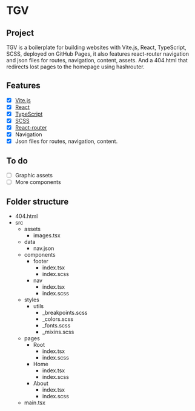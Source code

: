 # TGV

## Project

TGV is a boilerplate for building websites with Vite.js, React, TypeScript, SCSS, deployed on GitHub Pages, it also features react-router navigation and json files for routes, navigation, content, assets. And a 404.html that redirects lost pages to the homepage using hashrouter.

## Features

- [x] [Vite.js](https://vitejs.dev/)
- [x] [React](https://react.dev/)
- [x] [TypeScript](https://www.typescriptlang.org/)
- [x] [SCSS](https://sass-lang.com/)
- [x] [React-router](https://reactrouter.com/)
- [x] Navigation
- [x] Json files for routes, navigation, content.

## To do

- [ ] Graphic assets
- [ ] More components

## Folder structure

- 404.html
- src
  - assets
    - images.tsx
  - data
    - nav.json
  - components
    - footer
      - index.tsx
      - index.scss
    - nav
      - index.tsx
      - index.scss
  - styles
    - utils
      - \_breakpoints.scss
      - \_colors.scss
      - \_fonts.scss
      - \_mixins.scss
  - pages
    - Root
      - index.tsx
      - index.scss
    - Home
      - index.tsx
      - index.scss
    - About
      - index.tsx
      - index.scss
  - main.tsx

